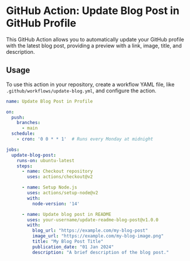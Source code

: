# GitHub Action: Update Blog Post in GitHub Profile

This GitHub Action allows you to automatically update your GitHub profile with the latest blog post, providing a preview with a link, image, title, and description.

## Usage

To use this action in your repository, create a workflow YAML file, like `.github/workflows/update-blog.yml`, and configure the action.

```yaml
name: Update Blog Post in Profile

on:
  push:
    branches:
      - main
  schedule:
    - cron: '0 0 * * 1'  # Runs every Monday at midnight

jobs:
  update-blog-post:
    runs-on: ubuntu-latest
    steps:
      - name: Checkout repository
        uses: actions/checkout@v2

      - name: Setup Node.js
        uses: actions/setup-node@v2
        with:
          node-version: '14'

      - name: Update blog post in README
        uses: your-username/update-readme-blog-post@v1.0.0
        with:
          blog_url: "https://example.com/my-blog-post"
          image_url: "https://example.com/my-blog-image.png"
          title: "My Blog Post Title"
          publication_date: "01 Jan 2024"
          description: "A brief description of the blog post."
